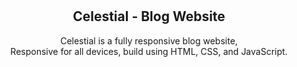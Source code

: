<div align="center">
  
 

  <br />
  <br />

  <h2 align="center">Celestial - Blog Website</h2>

  Celestial is a fully responsive blog website, <br />Responsive for all devices, build using HTML, CSS, and JavaScript.



</div>

<br />


